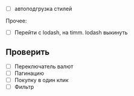 * [ ] автоподгрузка стилей

Прочее:

* [ ] Перейти с lodash, на timm. lodash выкинуть

## Проверить

* [ ] Переключатель валют
* [ ] Пагинацию
* [ ] Покупку в один клик
* [ ] Фильтр
